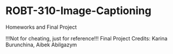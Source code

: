 # ROBT-310-Image-Captioning
Homeworks and Final Project

!!!Not for cheating, just for reference!!!
Final Project Credits: Karina Burunchina, Aibek Abilgazym
